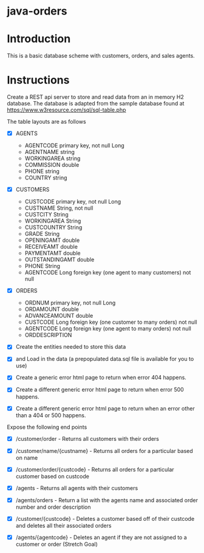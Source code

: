 # java-orders

# Introduction

This is a basic database scheme with customers, orders, and sales agents.

# Instructions

Create a REST api server to store and read data from an in memory H2 database. The database is adapted from the sample database found at https://www.w3resource.com/sql/sql-table.php

The table layouts are as follows

- [x] AGENTS
  * AGENTCODE primary key, not null Long
  * AGENTNAME string
  * WORKINGAREA string
  * COMMISSION double
  * PHONE string
  * COUNTRY string

- [x] CUSTOMERS
  * CUSTCODE primary key, not null Long
  * CUSTNAME String, not null
  * CUSTCITY String
  * WORKINGAREA String
  * CUSTCOUNTRY String
  * GRADE String
  * OPENINGAMT double
  * RECEIVEAMT double
  * PAYMENTAMT double
  * OUTSTANDINGAMT double
  * PHONE String
  * AGENTCODE Long foreign key (one agent to many customers) not null

- [x] ORDERS
  * ORDNUM primary key, not null Long
  * ORDAMOUNT double
  * ADVANCEAMOUNT double
  * CUSTCODE Long foreign key (one customer to many orders) not null
  * AGENTCODE Long foreign key (one agent to many orders) not null
  * ORDDESCRIPTION


- [x] Create the entities needed to store this data
- [x] and Load in the data (a prepopulated data.sql file is available for you to use)
 
- [x] Create a generic error html page to return when error 404 happens.
- [x] Create a different generic error html page to return when error 500 happens.
- [x] Create a different generic error html page to return when an error other than a 404 or 500 happens.

Expose the following end points

- [x] /customer/order - Returns all customers with their orders
- [x] /customer/name/{custname} - Returns all orders for a particular based on name
- [x] /customer/order/{custcode} - Returns all orders for a particular customer based on custcode
- [x] /agents - Returns all agents with their customers
- [x] /agents/orders - Return a list with the agents name and associated order number and order description
- [x] /customer/{custcode} - Deletes a customer based off of their custcode and deletes all their associated orders
- [x] /agents/{agentcode} - Deletes an agent if they are not assigned to a customer or order (Stretch Goal)

